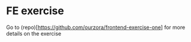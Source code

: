 # FE exercise

Go to (repo)[https://github.com/ourzora/frontend-exercise-one] for more details on the exercise

